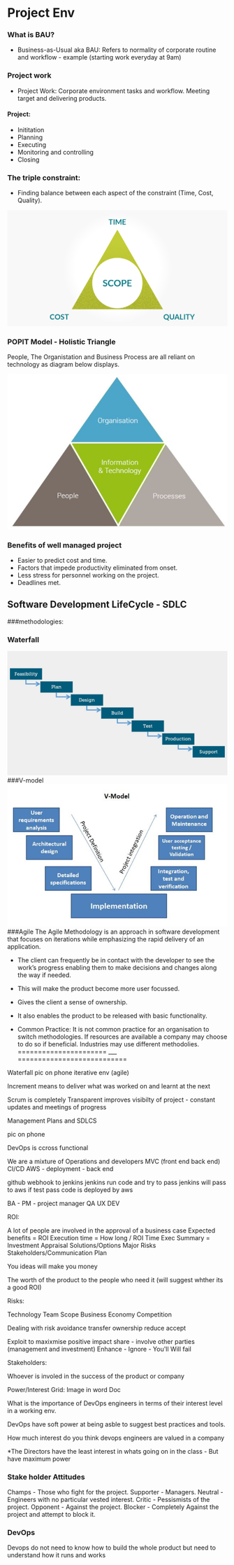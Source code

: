 # Project Env

### What is BAU?
- Business-as-Usual aka BAU: Refers to normality of corporate routine and workflow - example (starting work everyday at 9am)

### Project work 
- Project Work: Corporate environment tasks and workflow. Meeting target and delivering products.

#### Project: 
- Inititation 
- Planning
- Executing
- Monitoring and controlling 
- Closing

### The triple constraint:
- Finding balance between each aspect of the constraint (Time, Cost, Quality).

![t_c_q](tcq.png)

### POPIT Model - Holistic Triangle 
People, The Organistation and Business Process are all reliant on technology as diagram below displays.

![popit](popit.jpg)

### Benefits of well managed project
- Easier to predict cost and time.
- Factors that impede productivity eliminated from onset.
- Less stress for personnel working on the project.
- Deadlines met.

## Software Development LifeCycle - SDLC
###methodologies:
### Waterfall
![waterfall](waterfall.jpg)
###V-model
![vmodel](vmodel.jpg)
###Agile 
The Agile Methodology is an approach in software development that focuses on iterations while emphasizing the rapid delivery of an application.
- The client can frequently be in contact with the developer to see the work’s progress enabling them to make decisions and changes along the way if needed.
- This will make the product become more user focussed.
- Gives the client a sense of ownership.
- It also enables the product to be released with basic functionality.


- Common Practice:
It is not common practice for an organisation to switch methodologies.
If resources are available a company may choose to do so if beneficial.
Industries may use different methodolies. 
====================== ___ ===========================


Waterfall pic on phone
iterative env (agile)

Increment means to deliver what was worked on and learnt at the next 

Scrum is completely Transparent
improves visibilty of project - constant updates and meetings of progress

Management Plans and SDLCS

pic on phone

DevOps is ccross functional

We are a mixture of Operations and developers
MVC (front end back end)
CI/CD
AWS - deployment - back end

github 
webhook to jenkins
jenkins run code and try to pass
jenkins will pass to aws
if test pass code is deployed by aws 

BA - 
PM - project manager
QA 
UX
DEV

ROI:

A lot of people are involved in the approval of a business case
Expected benefits = ROI
Execution time = How long / ROI Time
Exec Summary = 
Investment Appraisal 
Solutions/Options
Major Risks
Stakeholders/Communication Plan

You ideas will make you money

The worth of the product to the people who need it (will suggest whther its a good ROI)

Risks:

Technology
Team 
Scope
Business
Economy
Competition

Dealing with risk
avoidance
transfer ownership 
reduce
accept

Exploit to maxixmise positive impact
share - involve other parties (management and investment)
Enhance - 
Ignore - You'll Will fail 

Stakeholders:

Whoever is involed in the success of the product or company

Power/Interest Grid: 
Image in word Doc

What is the importance of DevOps engineers in terms of their interest level in a working env.

DevOps have soft power at being asble to suggest best practices and tools.

How much interest do you think devops engineers are valued in a company

*The Directors have the least interest in whats going on in the class - But have maximum power

### Stake holder Attitudes
Champs - Those who fight for the project. 
Supporter -  Managers.
Neutral - Engineers with no particular vested interest.
Critic - Pessismists of the project.
Opponent - Against the project.
Blocker - Completely Against the project and attempt to block it.

### DevOps
Devops do not need to know how to build the whole product but need to understand how it runs and works

